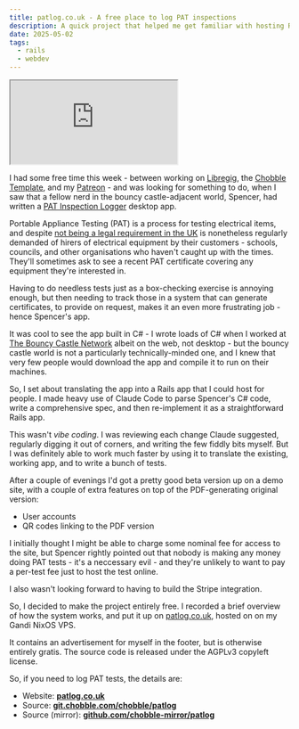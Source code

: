 ```yaml
---
title: patlog.co.uk - A free place to log PAT inspections
description: A quick project that helped me get familiar with hosting Rails on NixOS
date: 2025-05-02
tags:
  - rails
  - webdev
---
```


<div class="video-container">
  <iframe
    src="https://iframe.mediadelivery.net/embed/417100/da1828cc-d387-482a-9875-6511fd2acf22?autoplay=false&loop=false&muted=false&preload=true&responsive=true"
    loading="lazy"
    allow="accelerometer;gyroscope;autoplay;encrypted-media;picture-in-picture;"
    allowfullscreen="true"
  ></iframe>
</div>

I had some free time this week - between working on [Libregig](/blog/25-01-14-libregig/), the [Chobble Template](/blog/25-03-28-chobble-template/), and my [Patreon](/blog/25-01-13-patreon-group/) - and was looking for something to do, when I saw that a fellow nerd in the bouncy castle-adjacent world, Spencer, had written a [PAT Inspection Logger](https://github.com/Spencer-reborn-Elliott/PAT-Inspection-Logger) desktop app.

Portable Appliance Testing (PAT) is a process for testing electrical items, and despite [not being a legal requirement in the UK](https://patlog.co.uk/about) is nonetheless regularly demanded of hirers of electrical equipment by their customers - schools, councils, and other organisations who haven't caught up with the times. They'll sometimes ask to see a recent PAT certificate covering any equipment they're interested in.

Having to do needless tests just as a box-checking exercise is annoying enough, but then needing to track those in a system that can generate certificates, to provide on request, makes it an even more frustrating job - hence Spencer's app.

It was cool to see the app built in C# - I wrote loads of C# when I worked at [The Bouncy Castle Network](https://www.bouncycastlenetwork.com) albeit on the web, not desktop - but the bouncy castle world is not a particularly technically-minded one, and I knew that very few people would download the app and compile it to run on their machines.

So, I set about translating the app into a Rails app that I could host for people. I made heavy use of Claude Code to parse Spencer's C# code, write a comprehensive spec, and then re-implement it as a straightforward Rails app.

This wasn't _vibe coding_. I was reviewing each change Claude suggested, regularly digging it out of corners, and writing the few fiddly bits myself. But I was definitely able to work much faster by using it to translate the existing, working app, and to write a bunch of tests.

After a couple of evenings I'd got a pretty good beta version up on a demo site, with a couple of extra features on top of the PDF-generating original version:

- User accounts
- QR codes linking to the PDF version

I initially thought I might be able to charge some nominal fee for access to the site, but Spencer rightly pointed out that nobody is making any money doing PAT tests - it's a neccessary evil - and they're unlikely to want to pay a per-test fee just to host the test online.

I also wasn't looking forward to having to build the Stripe integration.

So, I decided to make the project entirely free. I recorded a brief overview of how the system works, and put it up on [patlog.co.uk](https://patlog.co.uk), hosted on on my Gandi NixOS VPS.

It contains an advertisement for myself in the footer, but is otherwise entirely gratis. The source code is released under the AGPLv3 copyleft license.

So, if you need to log PAT tests, the details are:

- Website: **[patlog.co.uk](https://patlog.co.uk)**
- Source: **[git.chobble.com/chobble/patlog](https://git.chobble.com/chobble/patlog)**
- Source (mirror): **[github.com/chobble-mirror/patlog](https://github.com/chobble-mirror/patlog)**
